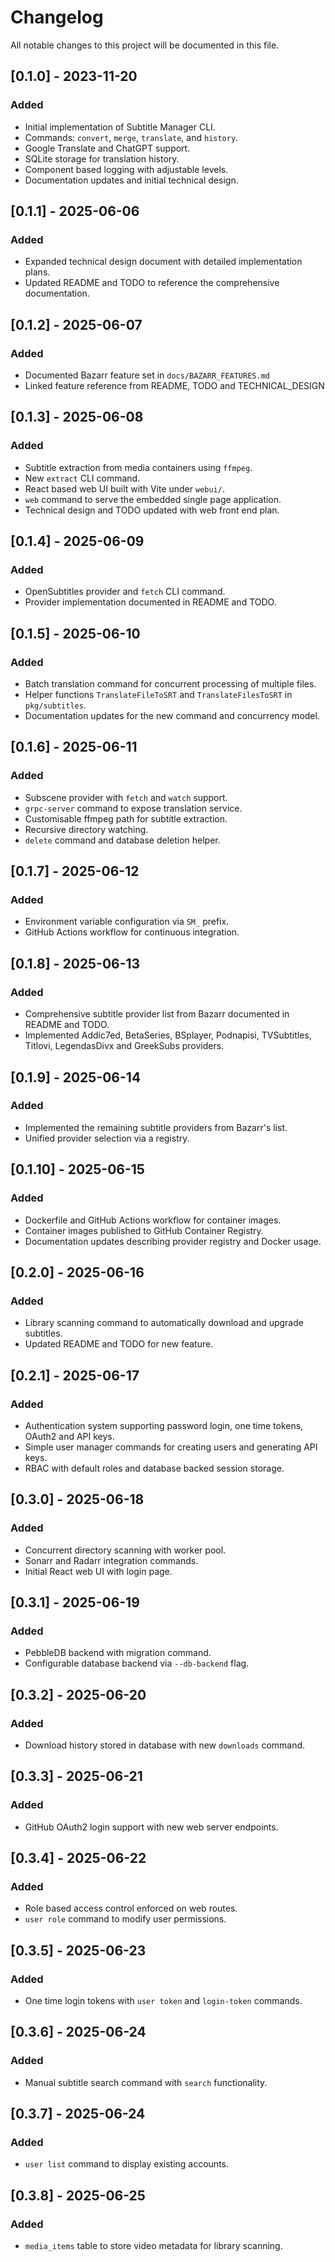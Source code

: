 # Changelog

All notable changes to this project will be documented in this file.

## [0.1.0] - 2023-11-20
### Added
- Initial implementation of Subtitle Manager CLI.
- Commands: `convert`, `merge`, `translate`, and `history`.
- Google Translate and ChatGPT support.
- SQLite storage for translation history.
- Component based logging with adjustable levels.
- Documentation updates and initial technical design.

## [0.1.1] - 2025-06-06
### Added
- Expanded technical design document with detailed implementation plans.
- Updated README and TODO to reference the comprehensive documentation.

## [0.1.2] - 2025-06-07
### Added
- Documented Bazarr feature set in `docs/BAZARR_FEATURES.md`
- Linked feature reference from README, TODO and TECHNICAL_DESIGN

## [0.1.3] - 2025-06-08
### Added
- Subtitle extraction from media containers using `ffmpeg`.
- New `extract` CLI command.
- React based web UI built with Vite under `webui/`.
- `web` command to serve the embedded single page application.
- Technical design and TODO updated with web front end plan.

## [0.1.4] - 2025-06-09
### Added
- OpenSubtitles provider and `fetch` CLI command.
- Provider implementation documented in README and TODO.

## [0.1.5] - 2025-06-10
### Added
- Batch translation command for concurrent processing of multiple files.
- Helper functions `TranslateFileToSRT` and `TranslateFilesToSRT` in `pkg/subtitles`.
- Documentation updates for the new command and concurrency model.

## [0.1.6] - 2025-06-11
### Added
- Subscene provider with `fetch` and `watch` support.
- `grpc-server` command to expose translation service.
- Customisable ffmpeg path for subtitle extraction.
- Recursive directory watching.
- `delete` command and database deletion helper.

## [0.1.7] - 2025-06-12
### Added
- Environment variable configuration via `SM_` prefix.
- GitHub Actions workflow for continuous integration.

## [0.1.8] - 2025-06-13
### Added
- Comprehensive subtitle provider list from Bazarr documented in README and TODO.
- Implemented Addic7ed, BetaSeries, BSplayer, Podnapisi, TVSubtitles, Titlovi, LegendasDivx and GreekSubs providers.

## [0.1.9] - 2025-06-14
### Added
- Implemented the remaining subtitle providers from Bazarr's list.
- Unified provider selection via a registry.

## [0.1.10] - 2025-06-15
### Added
- Dockerfile and GitHub Actions workflow for container images.
- Container images published to GitHub Container Registry.
- Documentation updates describing provider registry and Docker usage.

## [0.2.0] - 2025-06-16
### Added
- Library scanning command to automatically download and upgrade subtitles.
- Updated README and TODO for new feature.

## [0.2.1] - 2025-06-17
### Added
- Authentication system supporting password login, one time tokens, OAuth2 and API keys.
- Simple user manager commands for creating users and generating API keys.
- RBAC with default roles and database backed session storage.

## [0.3.0] - 2025-06-18
### Added
- Concurrent directory scanning with worker pool.
- Sonarr and Radarr integration commands.
- Initial React web UI with login page.

## [0.3.1] - 2025-06-19
### Added
- PebbleDB backend with migration command.
- Configurable database backend via `--db-backend` flag.

## [0.3.2] - 2025-06-20
### Added
- Download history stored in database with new `downloads` command.

## [0.3.3] - 2025-06-21
### Added
- GitHub OAuth2 login support with new web server endpoints.

## [0.3.4] - 2025-06-22
### Added
- Role based access control enforced on web routes.
- `user role` command to modify user permissions.

## [0.3.5] - 2025-06-23
### Added
- One time login tokens with `user token` and `login-token` commands.

## [0.3.6] - 2025-06-24
### Added
- Manual subtitle search command with `search` functionality.

## [0.3.7] - 2025-06-24
### Added
- `user list` command to display existing accounts.

## [0.3.8] - 2025-06-25
### Added
- `media_items` table to store video metadata for library scanning.
